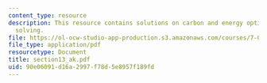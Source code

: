 ```yaml
---
content_type: resource
description: This resource contains solutions on carbon and energy options, and problem
  solving.
file: https://ol-ocw-studio-app-production.s3.amazonaws.com/courses/7-014-introductory-biology-spring-2005/90e06091d16a2997f78d5e8957f189fd_section13_ak.pdf
file_type: application/pdf
resourcetype: Document
title: section13_ak.pdf
uid: 90e06091-d16a-2997-f78d-5e8957f189fd
---
```

